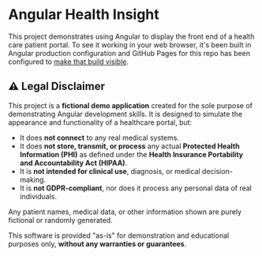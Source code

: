 # Angular Health Insight

This project demonstrates using Angular to display the front end of a health care patient portal.
To see it working in your web browser, it's been built in Angular production configuration and GitHub Pages for this repo has been configured to [make that build visible](https://bigbadbleucheese.github.io/Angular-Health-Insight/).

## ⚠️ Legal Disclaimer

This project is a **fictional demo application** created for the sole purpose of demonstrating Angular development skills. It is designed to simulate the appearance and functionality of a healthcare portal, but:

- It does **not connect** to any real medical systems.
- It does **not store, transmit, or process** any actual **Protected Health Information (PHI)** as defined under the **Health Insurance Portability and Accountability Act (HIPAA)**.
- It is **not intended for clinical use**, diagnosis, or medical decision-making.
- It is **not GDPR-compliant**, nor does it process any personal data of real individuals.

Any patient names, medical data, or other information shown are purely fictional or randomly generated.

This software is provided "as-is" for demonstration and educational purposes only, **without any warranties or guarantees**.
